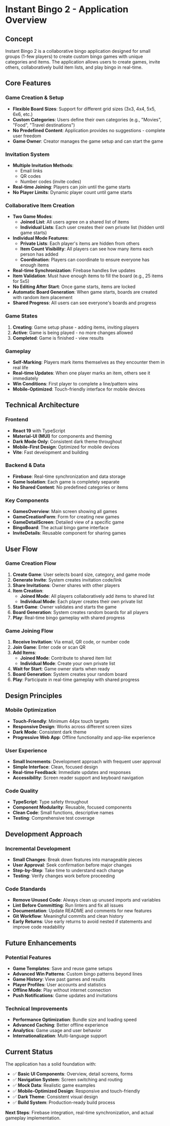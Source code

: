 # Instant Bingo 2 - Application Overview

## Concept

Instant Bingo 2 is a collaborative bingo application designed for small groups (1-few players) to create custom bingo games with unique categories and items. The application allows users to create games, invite others, collaboratively build item lists, and play bingo in real-time.

## Core Features

### Game Creation & Setup
- **Flexible Board Sizes**: Support for different grid sizes (3x3, 4x4, 5x5, 6x6, etc.)
- **Custom Categories**: Users define their own categories (e.g., "Movies", "Food", "Travel destinations")
- **No Predefined Content**: Application provides no suggestions - complete user freedom
- **Game Owner**: Creator manages the game setup and can start the game

### Invitation System
- **Multiple Invitation Methods**:
  - Email links
  - QR codes
  - Number codes (invite codes)
- **Real-time Joining**: Players can join until the game starts
- **No Player Limits**: Dynamic player count until game starts

### Collaborative Item Creation
- **Two Game Modes**:
  - **Joined List**: All users agree on a shared list of items
  - **Individual Lists**: Each user creates their own private list (hidden until game starts)
- **Individual Mode Features**:
  - **Private Lists**: Each player's items are hidden from others
  - **Item Count Visibility**: All players can see how many items each person has added
  - **Coordination**: Players can coordinate to ensure everyone has enough items
- **Real-time Synchronization**: Firebase handles live updates
- **Item Validation**: Must have enough items to fill the board (e.g., 25 items for 5x5)
- **No Editing After Start**: Once game starts, items are locked
- **Automatic Board Generation**: When game starts, boards are created with random item placement
- **Shared Progress**: All users can see everyone's boards and progress

### Game States
1. **Creating**: Game setup phase - adding items, inviting players
2. **Active**: Game is being played - no more changes allowed
3. **Completed**: Game is finished - view results

### Gameplay
- **Self-Marking**: Players mark items themselves as they encounter them in real life
- **Real-time Updates**: When one player marks an item, others see it immediately
- **Win Conditions**: First player to complete a line/pattern wins
- **Mobile-Optimized**: Touch-friendly interface for mobile devices

## Technical Architecture

### Frontend
- **React 19** with TypeScript
- **Material-UI (MUI)** for components and theming
- **Dark Mode Only**: Consistent dark theme throughout
- **Mobile-First Design**: Optimized for mobile devices
- **Vite**: Fast development and building

### Backend & Data
- **Firebase**: Real-time synchronization and data storage
- **Game Isolation**: Each game is completely separate
- **No Shared Content**: No predefined categories or items

### Key Components
- **GamesOverview**: Main screen showing all games
- **GameCreationForm**: Form for creating new games
- **GameDetailScreen**: Detailed view of a specific game
- **BingoBoard**: The actual bingo game interface
- **InviteDetails**: Reusable component for sharing games

## User Flow

### Game Creation Flow
1. **Create Game**: User selects board size, category, and game mode
2. **Generate Invite**: System creates invitation code/link
3. **Share Invitations**: Owner shares with other players
4. **Item Creation**:
   - **Joined Mode**: All players collaboratively add items to shared list
   - **Individual Mode**: Each player creates their own private list
5. **Start Game**: Owner validates and starts the game
6. **Board Generation**: System creates random boards for all players
7. **Play**: Real-time bingo gameplay with shared progress

### Game Joining Flow
1. **Receive Invitation**: Via email, QR code, or number code
2. **Join Game**: Enter code or scan QR
3. **Add Items**:
   - **Joined Mode**: Contribute to shared item list
   - **Individual Mode**: Create your own private list
4. **Wait for Start**: Game owner starts when ready
5. **Board Generation**: System creates your random board
6. **Play**: Participate in real-time gameplay with shared progress

## Design Principles

### Mobile Optimization
- **Touch-Friendly**: Minimum 44px touch targets
- **Responsive Design**: Works across different screen sizes
- **Dark Mode**: Consistent dark theme
- **Progressive Web App**: Offline functionality and app-like experience

### User Experience
- **Small Increments**: Development approach with frequent user approval
- **Simple Interface**: Clean, focused design
- **Real-time Feedback**: Immediate updates and responses
- **Accessibility**: Screen reader support and keyboard navigation

### Code Quality
- **TypeScript**: Type safety throughout
- **Component Modularity**: Reusable, focused components
- **Clean Code**: Small functions, descriptive names
- **Testing**: Comprehensive test coverage

## Development Approach

### Incremental Development
- **Small Changes**: Break down features into manageable pieces
- **User Approval**: Seek confirmation before major changes
- **Step-by-Step**: Take time to understand each change
- **Testing**: Verify changes work before proceeding

### Code Standards
- **Remove Unused Code**: Always clean up unused imports and variables
- **Lint Before Committing**: Run linters and fix all issues
- **Documentation**: Update README and comments for new features
- **Git Workflow**: Meaningful commits and clean history
- **Early Returns**: Use early returns to avoid nested if statements and improve code readability

## Future Enhancements

### Potential Features
- **Game Templates**: Save and reuse game setups
- **Advanced Win Patterns**: Custom bingo patterns beyond lines
- **Game History**: View past games and results
- **Player Profiles**: User accounts and statistics
- **Offline Mode**: Play without internet connection
- **Push Notifications**: Game updates and invitations

### Technical Improvements
- **Performance Optimization**: Bundle size and loading speed
- **Advanced Caching**: Better offline experience
- **Analytics**: Game usage and user behavior
- **Internationalization**: Multi-language support

## Current Status

The application has a solid foundation with:
- ✅ **Basic UI Components**: Overview, detail screens, forms
- ✅ **Navigation System**: Screen switching and routing
- ✅ **Mock Data**: Realistic game examples
- ✅ **Mobile-Optimized Design**: Responsive and touch-friendly
- ✅ **Dark Theme**: Consistent visual design
- ✅ **Build System**: Production-ready build process

**Next Steps**: Firebase integration, real-time synchronization, and actual gameplay implementation. 
